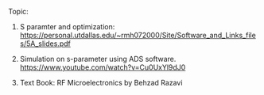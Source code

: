 Topic: 
1. S paramter and optimization: https://personal.utdallas.edu/~rmh072000/Site/Software_and_Links_files/5A_slides.pdf

2. Simulation on s-parameter using ADS software. https://www.youtube.com/watch?v=Cu0UxYl9dJ0

3. Text Book: RF Microelectronics by Behzad Razavi
